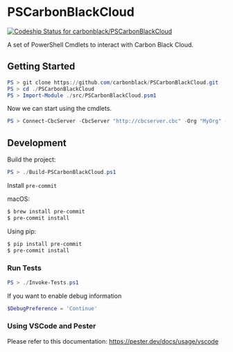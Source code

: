 # PSCarbonBlackCloud

[![Codeship Status for carbonblack/PSCarbonBlackCloud](https://app.codeship.com/projects/a2c8442f-fc13-4f81-9980-ad1413074d3d/status?branch=main)](https://app.codeship.com/projects/462505)

A set of PowerShell Cmdlets to interact with Carbon Black Cloud.

## Getting Started

```powershell
PS > git clone https://github.com/carbonblack/PSCarbonBlackCloud.git
PS > cd ./PSCarbonBlackCloud
PS > Import-Module ./src/PSCarbonBlackCloud.psm1
```

Now we can start using the cmdlets.


```powershell
PS > Connect-CbcServer -CbcServer "http://cbcserver.cbc" -Org "MyOrg" -Token "MyToken"
```

## Development

Build the project:

```powershell
PS > ./Build-PSCarbonBlackCloud.ps1
```

Install `pre-commit`

macOS:

```bash
$ brew install pre-commit
$ pre-commit install
```

Using pip:

```bash
$ pip install pre-commit
$ pre-commit install
```

### Run Tests

```powershell
PS > ./Invoke-Tests.ps1
```

If you want to enable debug information

```powershell
$DebugPreference = 'Continue'
```

### Using VSCode and Pester

Please refer to this documentation: https://pester.dev/docs/usage/vscode
